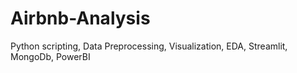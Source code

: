 # Airbnb-Analysis
Python scripting, Data Preprocessing, Visualization, EDA, Streamlit, MongoDb, PowerBI 

